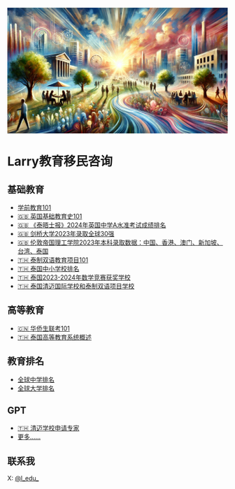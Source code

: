 ![](https://raw.githubusercontent.com/1arry1iu/larryedu/refs/heads/main/Images/Main.webp)

# Larry教育移民咨询

## 基础教育

- [学前教育101](https://x.com/l_edu_/status/1844893677371654612)
- [🇬🇧 英国基础教育史101](https://x.com/l_edu_/status/1844891945413509359)
- [🇬🇧 《泰晤士报》2024年英国中学A水准考试成绩排名](https://x.com/l_edu_/status/1835920524742185378)
- [🇬🇧 剑桥大学2023年录取全球30强](https://x.com/l_edu_/status/1835922653447897282)
- [🇬🇧 伦敦帝国理工学院2023年本科录取数据：中国、香港、澳门、新加坡、台湾、泰国](https://x.com/l_edu_/status/1836061002116579732)
- [🇹🇭 泰制双语教育项目101](https://x.com/l_edu_/status/1844898047567986701)
- [🇹🇭 泰国中小学校排名](https://x.com/l_edu_/status/1841387531881140502)
- [🇹🇭 泰国2023-2024年数学竞赛获奖学校](https://x.com/l_edu_/status/1841385333940002817)
- [🇹🇭 泰国清迈国际学校和泰制双语项目学校](https://github.com/1arry1iu/larryedu/blob/main/Thailand/Chiang-Mai/Schools.md)

## 高等教育

- [🇨🇳 华侨生联考101](https://x.com/l_edu_/status/1844896125570121798)
- [🇹🇭 泰国高等教育系统概述](https://x.com/shadouxing_cm/status/1827279980042322154)

## 教育排名

- [全球中学排名](https://x.com/l_edu_/status/1845869766151753778)
- [全球大学排名](https://x.com/l_edu_/status/1845870374208393242)

## GPT

- [🇹🇭 清迈学校申请专家](https://x.com/l_edu_/status/1844938712289104373)
- [更多......](https://github.com/1arry1iu/archetype)

## 联系我

X: [@l_edu_](https://x.com/l_edu_)
